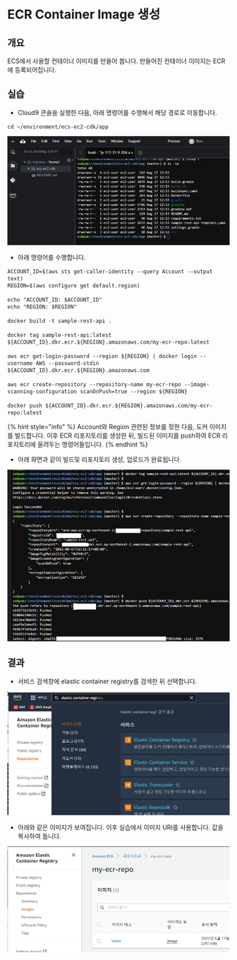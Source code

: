# ECR Container Image 생성

## 개요

ECS에서 사용할 컨테이너 이미지를 만들어 봅니다. 만들어진 컨테이너 이미지는 ECR에 등록되어집니다.

## 실습

* Cloud9 콘솔을 실행한 다음, 아래 명령어를 수행해서 해당 경로로 이동합니다.

```
cd ~/environment/ecs-ec2-cdk/app
```

![](<../.gitbook/assets/image (4) (2).png>)

* 아래 명령어를 수행합니다.&#x20;

<pre><code>ACCOUNT_ID=$(aws sts get-caller-identity --query Account --output text)
REGION=$(aws configure get default.region)

echo "ACCOUNT_ID: $ACCOUNT_ID"
echo "REGION: $REGION"

docker build -t sample-rest-api .
<strong>
</strong>docker tag sample-rest-api:latest ${ACCOUNT_ID}.dkr.ecr.${REGION}.amazonaws.com/my-ecr-repo:latest

aws ecr get-login-password --region ${REGION} | docker login --username AWS --password-stdin ${ACCOUNT_ID}.dkr.ecr.${REGION}.amazonaws.com

aws ecr create-repository --repository-name my-ecr-repo --image-scanning-configuration scanOnPush=true --region ${REGION}

docker push ${ACCOUNT_ID}.dkr.ecr.${REGION}.amazonaws.com/my-ecr-repo:latest</code></pre>

{% hint style="info" %}
Account와 Region 관련된 정보를 정한 다음, 도커 이미지를 빌드합니다. 이후 ECR 리포지토리를 생성한 뒤, 빌드된 이미지를 push하여 ECR 리포지토리에 올려두는 명령어들입니다.
{% endhint %}

* 아래 화면과 같이 빌드및 리포지토리 생성, 업로드가 완료됩니다.

![](<../.gitbook/assets/image (28).png>)

## 결과

* 서비스 검색창에 elastic container registry를 검색한 뒤 선택합니다.

![](<../.gitbook/assets/image (6).png>)

* 아래와 같은 이미지가 보여집니다. 이후 실습에서 이미지 URI를 사용합니다. 값을 복사하여 둡니다.

![](<../.gitbook/assets/image (5).png>)
